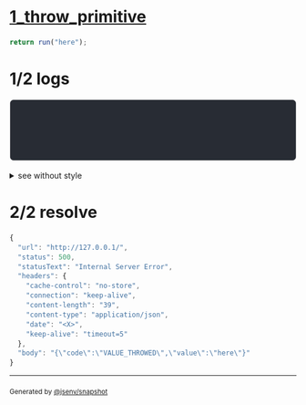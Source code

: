 # [1_throw_primitive](../../internal_error.test.mjs#L39)

```js
return run("here");
```

# 1/2 logs

![img](log_group.svg)

<details>
  <summary>see without style</summary>

```console
server started at http://127.0.0.1
GET http://127.0.0.1/
internal error while handling request
--- error stack ---
undefined
  500 Internal Server Error
```

</details>


# 2/2 resolve

```js
{
  "url": "http://127.0.0.1/",
  "status": 500,
  "statusText": "Internal Server Error",
  "headers": {
    "cache-control": "no-store",
    "connection": "keep-alive",
    "content-length": "39",
    "content-type": "application/json",
    "date": "<X>",
    "keep-alive": "timeout=5"
  },
  "body": "{\"code\":\"VALUE_THROWED\",\"value\":\"here\"}"
}
```

---

<sub>
  Generated by <a href="https://github.com/jsenv/core/tree/main/packages/tooling/snapshot">@jsenv/snapshot</a>
</sub>
